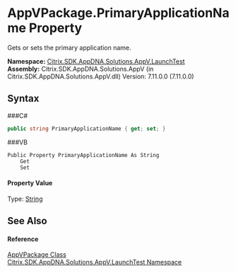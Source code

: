 # AppVPackage.PrimaryApplicationName Property 
 

Gets or sets the primary application name.

**Namespace:**&nbsp;<a href="N_Citrix_SDK_AppDNA_Solutions_AppV_LaunchTest">Citrix.SDK.AppDNA.Solutions.AppV.LaunchTest</a><br />**Assembly:**&nbsp;Citrix.SDK.AppDNA.Solutions.AppV (in Citrix.SDK.AppDNA.Solutions.AppV.dll) Version: 7.11.0.0 (7.11.0.0)

## Syntax

###C#
```csharp
public string PrimaryApplicationName { get; set; }
```

###VB
```vbnet
Public Property PrimaryApplicationName As String
	Get
	Set
```


#### Property Value
Type: <a href="http://msdn2.microsoft.com/en-us/library/s1wwdcbf" target="_blank">String</a>

## See Also


#### Reference
<a href="T_Citrix_SDK_AppDNA_Solutions_AppV_LaunchTest_AppVPackage">AppVPackage Class</a><br /><a href="N_Citrix_SDK_AppDNA_Solutions_AppV_LaunchTest">Citrix.SDK.AppDNA.Solutions.AppV.LaunchTest Namespace</a><br />